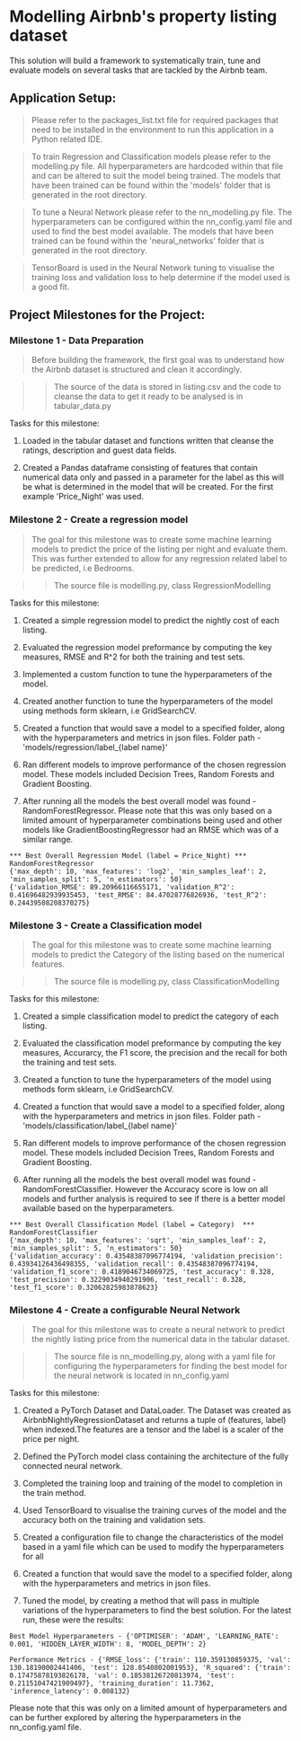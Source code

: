 # Modelling Airbnb's property listing dataset

 This solution will build a framework to systematically train, tune and evaluate models on several tasks that are tackled by the Airbnb team.

## Application Setup:

> Please refer to the packages_list.txt file for required packages that need to be installed in the environment to run this application in a Python related IDE.

>  To train Regression and Classification models please refer to the modelling.py file. All hyperparameters are hardcoded within that file and can be altered to suit the model being trained. The models that have been trained can be found within the 'models' folder that is generated in the root directory.

> To tune a Neural Network please refer to the nn_modelling.py file. The hyperparameters can be configured within the nn_config.yaml file and used to find the best model available. The models that have been trained can be found within the 'neural_networks' folder that is generated in the root directory.

> TensorBoard is used in the Neural Network tuning to visualise the training loss and validation loss to help determine if the model used is a good fit.

## Project Milestones for the Project:

### Milestone 1 - Data Preparation

> Before building the framework, the first goal was to understand how the Airbnb dataset is structured and clean it accordingly.

>> The source of the data is stored in listing.csv and the code to cleanse the data to get it ready to be analysed is in tabular_data.py

Tasks for this milestone:

1. Loaded in the tabular dataset and functions written that cleanse the ratings, description and guest data fields.

2. Created a Pandas dataframe consisting of features that contain numerical data only and passed in a parameter for the label as this will be what is determined in the model that will be created. For the first example 'Price_Night' was used.

### Milestone 2 - Create a regression model

> The goal for this milestone was to create some machine learning models to predict the price of the listing per night and evaluate them. This was further extended to allow for any regression related label to be predicted, i.e Bedrooms.

>> The source file is modelling.py, class RegressionModelling

Tasks for this milestone:

1. Created a simple regression model to predict the nightly cost of each listing.

2. Evaluated the regression model preformance by computing the key measures, RMSE and R^2 for both the training and test sets.

3. Implemented a custom function to tune the hyperparameters of the model.

4. Created another function to tune the hyperparameters of the model using methods form sklearn, i.e GridSearchCV.

5. Created a function that would save a model to a specified folder, along with the hyperparameters and metrics in json files. Folder path - 'models/regression/label_{label name}'

6. Ran different models to improve performance of the chosen regression model. These models included Decision Trees, Random Forests and Gradient Boosting.

7. After running all the models the best overall model was found - RandomForestRegressor. Please note that this was only based on a limited amount of hyperparameter combinations being used and other models like GradientBoostingRegressor had an RMSE which was of a similar range.

```
*** Best Overall Regression Model (label = Price_Night) ***
RandomForestRegressor
{'max_depth': 10, 'max_features': 'log2', 'min_samples_leaf': 2, 'min_samples_split': 5, 'n_estimators': 50}
{'validation_RMSE': 89.20966116655171, 'validation_R^2': 0.41696482939935453, 'test_RMSE': 84.47028776826936, 'test_R^2': 0.24439508208370275}
```

### Milestone 3 - Create a Classification model

> The goal for this milestone was to create some machine learning models to predict the Category of the listing based on the numerical features.

>> The source file is modelling.py, class ClassificationModelling

Tasks for this milestone:

1. Created a simple classification model to predict the category of each listing.

2. Evaluated the classification model preformance by computing the key measures, Accurarcy, the F1 score, the precision and the recall for both the training and test sets.

3. Created a function to tune the hyperparameters of the model using methods form sklearn, i.e GridSearchCV.

4. Created a function that would save a model to a specified folder, along with the hyperparameters and metrics in json files. Folder path - 'models/classification/label_{label name}'

5. Ran different models to improve performance of the chosen regression model. These models included Decision Trees, Random Forests and Gradient Boosting.

6. After running all the models the best overall model was found - RandomForestClassifier. However the Accuracy score is low on all models and further analysis is required to see if there is a better model available based on the hyperparameters.

```
*** Best Overall Classification Model (label = Category)  ***
RandomForestClassifier
{'max_depth': 10, 'max_features': 'sqrt', 'min_samples_leaf': 2, 'min_samples_split': 5, 'n_estimators': 50}
{'validation_accuracy': 0.43548387096774194, 'validation_precision': 0.43934126436498355, 'validation_recall': 0.43548387096774194, 'validation_f1_score': 0.4189046734069725, 'test_accuracy': 0.328, 'test_precision': 0.3229034940291906, 'test_recall': 0.328, 'test_f1_score': 0.32062825983878623}
```

### Milestone 4 - Create a configurable Neural Network

> The goal for this milestone was to create a neural network to predict the nightly listing price from the numerical data in the tabular dataset.

>> The source file is nn_modelling.py, along with a yaml file for configuring the hyperparameters for finding the best model for the neural network is located in nn_config.yaml

Tasks for this milestone:

1. Created a PyTorch Dataset and DataLoader. The Dataset was created as AirbnbNightlyRegressionDataset and returns a tuple of (features, label) when indexed.The features are a tensor and the label is a scaler of the price per night.

2. Defined the PyTorch model class containing the architecture of the fully connected neural network.

3. Completed the training loop and training of the model to completion in the train method.

4. Used TensorBoard to visualise the training curves of the model and the accuracy both on the training and validation sets.

5. Created a configuration file to change the characteristics of the model based in a yaml file which can be used to modify the hyperparameters for all

6. Created a function that would save the model to a specified folder, along with the hyperparameters and metrics in json files.

7. Tuned the model, by creating a method that will pass in multiple variations of the hyperparameters to find the best solution. For the latest run, these were the results:

```
Best Model Hyperparameters - {'OPTIMISER': 'ADAM', 'LEARNING_RATE': 0.001, 'HIDDEN_LAYER_WIDTH': 8, 'MODEL_DEPTH': 2}
    
Performance Metrics - {'RMSE_loss': {'train': 110.359130859375, 'val': 130.18190002441406, 'test': 128.8540802001953}, 'R_squared': {'train': 0.17475878193826178, 'val': 0.18538126720813974, 'test': 0.21151047421909497}, 'training_duration': 11.7362, 'inference_latency': 0.008132}
```

Please note that this was only on a limited amount of hyperparameters and can be further explored by altering the hyperparameters in the nn_config.yaml file.